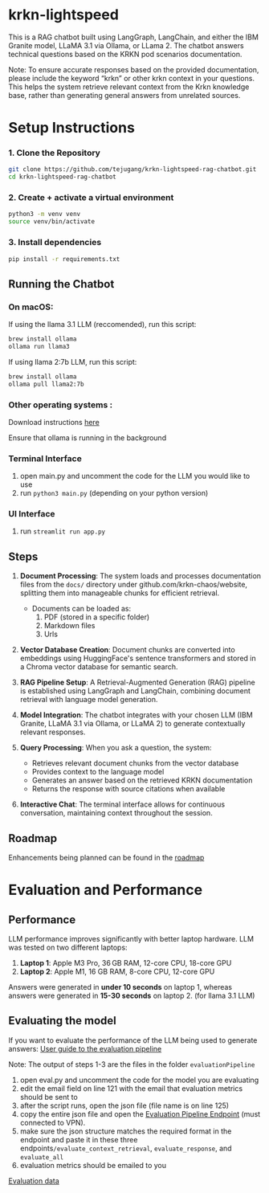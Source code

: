 # krkn-lightspeed
This is a RAG chatbot built using LangGraph, LangChain, and either the IBM Granite model, LLaMA 3.1 via Ollama, or LLama 2. The chatbot answers technical questions based on the KRKN pod scenarios documentation.

Note: To ensure accurate responses based on the provided documentation, please include the keyword “krkn” or other krkn context in your questions. This helps the system retrieve relevant context from the Krkn knowledge base, rather than generating general answers from unrelated sources.


# Setup Instructions

### 1. Clone the Repository
```bash
git clone https://github.com/tejugang/krkn-lightspeed-rag-chatbot.git
cd krkn-lightspeed-rag-chatbot
```

### 2. Create + activate a virtual environment
```bash
python3 -m venv venv
source venv/bin/activate
```
### 3. Install dependencies
```bash
pip install -r requirements.txt
```
## Running the Chatbot

### On macOS: 
If using the llama 3.1 LLM (reccomended), run this script: 
```bash
brew install ollama
ollama run llama3
```

If using llama 2:7b LLM, run this script: 
```bash
brew install ollama
ollama pull llama2:7b
```
### Other operating systems :
Download instructions [here](https://ollama.com/download)

Ensure that ollama is running in the background

### Terminal Interface
1. open main.py and uncomment the code for the LLM you would like to use
2. run ```python3 main.py``` (depending on your python version)


### UI Interface
1. run ```streamlit run app.py ```

## Steps 
1. **Document Processing**: The system loads and processes documentation files from the `docs/` directory under github.com/krkn-chaos/website, splitting them into manageable chunks for efficient retrieval.
    - Documents can be loaded as: 
        1. PDF (stored in a specific folder)
        2. Markdown files
        3. Urls 

2. **Vector Database Creation**: Document chunks are converted into embeddings using HuggingFace's sentence transformers and stored in a Chroma vector database for semantic search.

3. **RAG Pipeline Setup**: A Retrieval-Augmented Generation (RAG) pipeline is established using LangGraph and LangChain, combining document retrieval with language model generation.

4. **Model Integration**: The chatbot integrates with your chosen LLM (IBM Granite, LLaMA 3.1 via Ollama, or LLaMA 2) to generate contextually relevant responses.

5. **Query Processing**: When you ask a question, the system:
   - Retrieves relevant document chunks from the vector database
   - Provides context to the language model
   - Generates an answer based on the retrieved KRKN documentation
   - Returns the response with source citations when available

6. **Interactive Chat**: The terminal interface allows for continuous conversation, maintaining context throughout the session.


## Roadmap
Enhancements being planned can be found in the [roadmap](roadmap.md)

# Evaluation and Performance


## Performance
LLM performance improves significantly with better laptop hardware. LLM was tested on two different laptops: 
1. **Laptop 1**: Apple M3 Pro, 36 GB RAM, 12-core CPU, 18-core GPU
2. **Laptop 2**: Apple M1, 16 GB RAM, 8-core CPU, 12-core GPU

Answers were generated in **under 10 seconds** on laptop 1, whereas answers were generated in **15-30 seconds** on laptop 2. (for llama 3.1 LLM)


## Evaluating the model
If you want to evaluate the performance of the LLM being used to generate answers: 
[User guide to the evaluation pipeline](https://docs.google.com/document/d/1Z8KLLzhMC8zJf-aQJg4LkeROuzAB71A5U3-HyiICo8g/edit?tab=t.0)

Note: The output of steps 1-3 are the files in the folder ```evaluationPipeline ```

1. open eval.py and uncomment the code for the model you are evaluating
2. edit the email field on line 121 with the email that evaluation metrics should be sent to
3. after the script runs, open the json file (file name is on line 125)
4. copy the entire json file and open the [Evaluation Pipeline Endpoint](https://evaluation-api-rhsc-ai.apps.int.spoke.preprod.us-east-1.aws.paas.redhat.com/docs#/) (must connected to VPN). 
5. make sure the json structure matches the required format in the endpoint and paste it in these three endpoints```/evaluate_context_retrieval```, ```evaluate_response```, and ```evaluate_all```
6. evaluation metrics should be emailed to you

[Evaluation data](https://drive.google.com/drive/folders/1pLRgeLMEEvxacZML3B7Ges5nnsJr4t-W?usp=drive_link)


